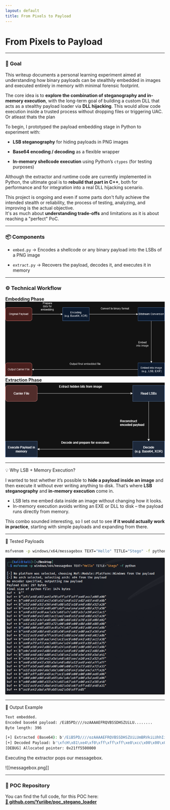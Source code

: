 ```yaml
---
layout: default
title: From Pixels to Payload
---
```


# **From Pixels to Payload**

---
### 🎯 **Goal**

This writeup documents a personal learning experiment aimed at understanding how binary payloads can be stealthily embedded in images and executed entirely in memory with minimal forensic footprint.

The core idea is to **explore the combination of steganography and in-memory execution**, with the long-term goal of building a custom DLL that acts as a stealthy payload loader via **DLL hijacking**. This would allow code execution inside a trusted process without dropping files or triggering UAC. Or atleast thats the plan 

To begin, I prototyped the payload embedding stage in Python to experiment with:

- **LSB steganography** for hiding payloads in PNG images
    
- **Base64 encoding / decoding** as a flexible wrapper
    
- **In-memory shellcode execution** using Python’s `ctypes` (for testing purposes)

Although the extractor and runtime code are currently implemented in Python, the ultimate goal is to **rebuild that part in C++**, both for performance and for integration into a real DLL hijacking scenario.

This project is ongoing and even if some parts don't fully achieve the intended stealth or reliability, the process of testing, analyzing, and improving is the actual objective.  
It's as much about **understanding trade-offs** and limitations as it is about reaching a "perfect" PoC.

---
### 📦 Components

- `embed.py` → Encodes a shellcode or any binary payload into the LSBs of a PNG image
    
- `extract.py` → Recovers the payload, decodes it, and executes it in memory

---
### ⚙️ Technical Workflow

**Embedding Phase**  
![Embedding Flowchart](./images/flowChartEmbed.drawio.png)
**Extraction Phase**  
![Extraction Flowchart](./images/extract.drawio.png)

---
💡 Why LSB + Memory Execution?

I wanted to test whether it’s possible to **hide a payload inside an image** and then execute it without ever writing anything to disk. That’s where **LSB steganography** and **in-memory execution** come in.

- LSB lets me embed data inside an image without changing how it looks.
- In-memory execution avoids writing an EXE or DLL to disk – the payload runs directly from memory.

This combo sounded interesting, so I set out to see **if it would actually work in practice**, starting with simple payloads and expanding from there.

---
🔐 Tested Payloads
``` bash
msfvenom -p windows/x64/messagebox TEXT="Hello" TITLE="Stego" -f python
```

![payload](./images/msfvenom_textbox.png)

---
🧪 Output Example

```bash
Text embedded.
Encoded base64 payload: /EiB5PD////ozAAAAEFRQVBSSDHSZUiLU........
Byte length: 396
```

```bash
[+] Extracted (Base64): b'/EiB5PD////ozAAAAEFRQVBSSDHSZUiLUmBRVkiLUhhIi1IgTTHJSA.......'
[+] Decoded Payload: b'\xfcH\x81\xe4\xf0\xff\xff\xff\xe8\xcc\x00\x00\x00AQAPRH1\xd2eH\x8bR`QVH\x8bR\x18H\x8bR M1\xc9H\x0f\xb7JJH\x8brPH1\xc0\xac<a|\x02, A\xc1\xc9\rA\x01\xc1\xe2\xedRH\x8bR \x8bB<H\x01\xd0f\x81x\x18\x0b\x02AQ\x0f\x85r\x00\x00\x00\x8b\x80\x88\...........'
[DEBUG] Allocated pointer: 0x21ff5500000
```

Executing the extractor pops our messagebox.

![[messagebox.png]]

---
### 🔗 POC Repository

You can find the full code, for this POC here:  
[**📂 github.com/Yuriibe/poc_stegano_loader**](https://github.com/Yuriibe/poc_stegano_loader)